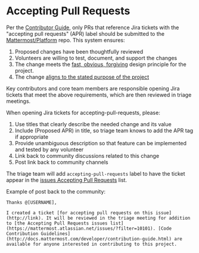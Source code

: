 # Accepting Pull Requests

Per the [Contributor Guide](https://github.com/mattermost/platform/blob/master/CONTRIBUTING.md), only PRs that reference Jira tickets with the "accepting pull requests" (APR) label should be submitted to the [Mattermost/Platform](https://github.com/mattermost/platform) repo. This system ensures:

1. Proposed changes have been thoughtfully reviewed 
2. Volunteers are willing to test, document, and support the changes
3. The change meets the [fast, obvious, forgiving](http://www.mattermost.org/design-principles/) design principle for the project.
4. The change [aligns to the stated purpose of the project](http://www.mattermost.org/vision/#mattermost-teams-v1)

Key contributors and core team members are responsible opening Jira tickets that meet the above requirements, which are then reviewed in triage meetings. 

When opening Jira tickets for accepting-pull-requests, please:

1. Use titles that clearly describe the needed change and its value 
2. Include (Proposed APR) in title, so triage team knows to add the APR tag if appropriate
3. Provide unambiguous description so that feature can be implemented and tested by any volunteer
4. Link back to community discussions related to this change
5. Post link back to community channels

The triage team will add `accepting-pull-requests` label to have the ticket appear in the [issues Accepting Pull Requests](https://mattermost.atlassian.net/issues/?filter=10101) list. 

Example of post back to the community: 

```
Thanks @[USERNAME], 

I created a ticket [for accepting pull requests on this issue](http://link). It will be reviewed in the triage meeting for addition to [the Accepting Pull Requests issues list](https://mattermost.atlassian.net/issues/?filter=10101). [Code Contribution Guidelines](http://docs.mattermost.com/developer/contribution-guide.html) are available for anyone interested in contributing to this project.
```

